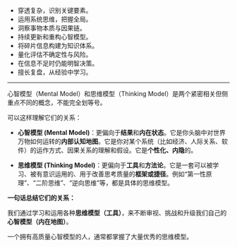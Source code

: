 
*   穿透复杂，识别关键要素。
*   运用系统思维，把握全局。
*   洞察事物本质与因果链。
*   持续更新和重构心智模型。
*   将碎片信息构建为知识体系。
*   量化评估不确定性与风险。
*   在信息不足时仍能明智决策。
*   擅长复盘，从经验中学习。
---
心智模型（Mental Model）和思维模型（Thinking Model）是两个紧密相关但侧重点不同的概念，不能完全划等号。

可以这样理解它们的关系：

*   **心智模型 (Mental Model)**：更偏向于**结果**和**内在状态**。它是你头脑中对世界万物如何运转的**内部认知地图**。它是你对某个系统（比如经济、人际关系、软件）的运作方式、因果关系的理解和假设。它是**个性化、内隐**的。

*   **思维模型 (Thinking Model)**：更偏向于**工具**和**方法论**。它是一套可以被学习、被有意识运用的、用于改善思考质量的**框架或捷径**。例如“第一性原理”、“二阶思维”、“逆向思维”等，都是具体的思维模型。

**一句话总结它们的关系：**

我们通过学习和运用各种**思维模型（工具）**，来不断审视、挑战和升级我们自己的**心智模型（内在地图）**。

一个拥有高质量心智模型的人，通常都掌握了大量优秀的思维模型。
